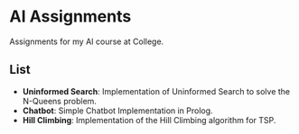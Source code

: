 # AI Assignments
Assignments for my AI course at College.

## List
- **Uninformed Search**: Implementation of Uninformed Search to solve the N-Queens problem.
- **Chatbot**: Simple Chatbot Implementation in Prolog.
- **Hill Climbing**: Implementation of the Hill Climbing algorithm for TSP.
